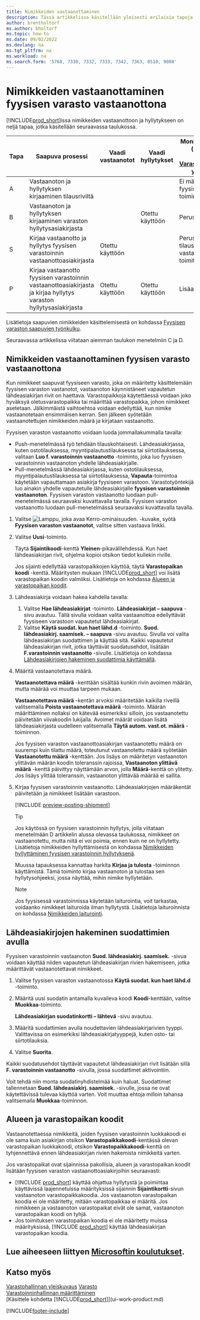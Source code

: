 ```yaml
---
title: Nimikkeiden vastaanottaminen
description: Tässä artikkelissa käsitellään yleisesti erilaisia tapoja vastaanottaa nimikkeitä fyysisessä varastossa fyysisen varaston vastaanottona.
author: brentholtorf
ms.author: bholtorf
ms.topic: how-to
ms.date: 09/02/2022
ms.devlang: na
ms.tgt_pltfrm: na
ms.workload: na
ms.search.form: '5768, 7330, 7332, 7333, 7342, 7363, 8510, 9008'
---
```

# <a name="receive-items-with-warehouse-receipts"></a><a name="receive-items-with-warehouse-receipts"></a>Nimikkeiden vastaanottaminen fyysisen varasto vastaanottona

[!INCLUDE[prod_short](includes/prod_short.md)]issa nimikkeiden vastaanottoon ja hyllytykseen on neljä tapaa, jotka käsitellään seuraavassa taulukossa.

|Tapa|Saapuva prosessi|Vaadi vastaanotot|Vaadi hyllytykset|Monimutkaisuustaso (lisätietoja on kohdassa [Varastoinninhallinnan yleiskatsaus](design-details-warehouse-management.md))|  
|------------|---------------------|--------------|----------------|------------|  
|A|Vastaanoton ja hyllytyksen kirjaaminen tilausriviltä|||Ei määritettyä fyysisen varaston toimintaa.|  
|B|Vastaanoton ja hyllytyksen kirjaaminen varaston hyllytysasiakirjasta||Otettu käyttöön|Perus: tilauksittain.|  
|S|Kirjaa vastaanotto ja hyllytys fyysisen varastoinnin vastaanottoasiakirjasta|Otettu käyttöön||Perus: useiden tilausten konsolidoitu vastaanoton ja toimituksen kirjaus.|  
|P|Kirjaa vastaanotto fyysisen varastoinnin vastaanottoasiakirjasta ja kirjaa hyllytys varaston hyllytysasiakirjasta|Otettu käyttöön|Otettu käyttöön|Lisäasetukset|  

Lisätietoja saapuvien nimikkeiden käsittelemisestä on kohdassa [Fyysisen varaston saapuvien työnkulku](design-details-inbound-warehouse-flow.md).

Seuraavassa artikkelissa viitataan aiemman taulukon menetelmiin C ja D.

## <a name="receive-items-with-a-warehouse-receipt"></a><a name="receive-items-with-a-warehouse-receipt"></a>Nimikkeiden vastaanottaminen fyysisen varasto vastaanottona

Kun nimikkeet saapuvat fyysiseen varasto, joka on määritetty käsittelemään fyysisen varaston vastanotot, vastaanoton käynnistäneet vapautetun lähdeasiakirjan rivit on haettava. Varastopaikkoja käytettäessä voidaan joko hyväksyä oletusvarastopaikka tai määrittää varastopaikka, johon nimikkeet asetetaan. Jälkimmäistä vaihtoehtoa voidaan edellyttää, kun nimike vastaanotetaan ensimmäisen kerran. Sen jälkeen syötetään vastaanotettujen nimikkeiden määrä ja kirjataan vastaanotto.  

Fyysisen varaston vastaanotto voidaan luoda jommallakummalla tavalla:

* Push-menetelmässä työ tehdään tilauskohtaisesti. Lähdeasiakirjassa, kuten ostotilauksessa, myyntipalautustilauksessa tai siirtotilauksessa, valitaan **Luo f. varastoinnin vastaanotto** -toiminto, joka luo fyysisen varastoinnin vastaanoton yhdelle lähdeasiakirjalle.
* Pull-menetelmässä lähdeasiakirjassa, kuten ostotilauksessa, myyntipalautustilauksessa tai siirtotilauksessa, **Vapauta**-toimintoa käytetään vapauttamaan asiakirja fyysiseen varastoon. Varastotyöntekijä luo ainakin yhdelle vapautetulle lähdeasiakirjalle **fyysisen varastoinnin vastaanoton**. Fyysisen varaston vastaanotto luodaan pull-menetelmässä seuraavaksi kuvattavalla tavalla. Fyysisen varaston vastaanotto luodaan pull-menetelmässä seuraavaksi kuvattavalla tavalla.

1. Valitse ![Lamppu, joka avaa Kerro-ominaisuuden.](media/ui-search/search_small.png "Kerro, mitä haluat tehdä") -kuvake, syötä **Fyysisen varaston vastaanotot**, valitse sitten vastaava linkki.  
2. Valitse **Uusi**-toiminto.  

    Täytä **Sijaintikoodi**-kenttä **Yleinen**-pikavälilehdessä. Kun haet lähdeasiakirjan rivit, ohjelma kopioi otsikon tiedot kullekin riville.

    Jos sijainti edellyttää varastopaikkojen käyttöä, täytä **Varastopaikan koodi** -kenttä. Määritysten mukaan [!INCLUDE[prod_short](includes/prod_short.md)] voi lisätä varastopaikan koodin valmiiksi. Lisätietoja on kohdassa [Alueen ja varastopaikan koodit](warehouse-how-receive-items.md#zone-and-bin-codes).  

3. Lähdeasiakirja voidaan hakea kahdella tavalla:

    1. Valitse **Hae lähdeasiakirjat** -toiminto. **Lähdeasiakirjat – saapuva** -sivu avautuu. Tällä sivulla voidaan valita vastaanottoa edellyttävät fyysiseen varastoon vapautetut lähdeasiakirjat.
    2. Valitse **Käytä suodat. kun haet lähd.d** -toiminto. **Suod. lähdeasiakirj. saamisek. – saapuva** -sivu avautuu. Sivulla voi valita lähdeasiakirjan suodattimen ja käyttää sitä. Kaikki vapautetut lähdeasiakirjan rivit, jotka täyttävät suodatusehdot, lisätään **F.varastoinnin vastaanotto** -sivulle. Lisätietoja on kohdassa [Lähdeasiakirjojen hakeminen suodattimia käyttämällä](warehouse-how-receive-items.md#how-to-use-filters-to-get-source-documents).

4. Määritä vastaanotettava määrä.

    **Vastaanotettava määrä** -kenttään sisältää kunkin rivin avoimen määrän, mutta määrää voi muuttaa tarpeen mukaan. 

    **Vastaanotettava määrä** -kentän arvoksi määritetään kaikilla riveillä valitsemalla **Poista vastaanotettava määrä** -toiminto. Määrän määrittäminen nollaksi on kätevää esimerkiksi silloin, jos vastaanotettu päivitetään viivakoodin lukijalla. Avoimet määrät voidaan lisätä lähdeasiakirjasta uudelleen valitsemalla **Täytä autom. vast.ot. määrä** -toiminnon.  

    Jos fyysisen varaston vastaanottoasiakirjan vastaanotettu määrä on suurempi kuin tilattu määrä, toteutunut vastaanotettu määrä syötetään **Vastaanotettu määrä** -kenttään. Jos lisäys on määritetyn vastaanoton ylittävän määrän koodin toleranssin rajoissa, **Vastaanoton ylittävä määrä** -kenttä päivittyy näyttämään arvon, jolla **Määrä**-kenttä on ylitetty. Jos lisäys ylittää toleranssin, vastaanoton ylittävää määrää ei sallita.

5. Kirjaa fyysisen varastoinnin vastaanotto. Lähdeasiakirjojen määräkentät päivitetään ja nimikkeet lisätään varastoon.  

    [!INCLUDE [preview-posting-shipment](includes/preview-posting-shipment.md)]

    > [!TIP]
    > Jos käytössä on fyysisen varastoinnin hyllytys, jolla viitataan menetelmään D artikkelin alussa olevassa taulukossa, nimikkeet on vastaanotettu, mutta niitä ei voi poimia, ennen kuin ne on hyllytetty. Lisätietoja nimikkeiden hyllyttämisestä on kohdassa [Nimikkeiden hyllyttäminen fyysisen varastoinnin hyllytyksenä](warehouse-how-to-put-items-away-with-warehouse-put-aways.md).
    >
    > Muussa tapauksessa kannattaa harkita **Kirjaa ja tulosta** -toiminnon käyttämistä. Tämä toiminto kirjaa vastaanoton ja tulostaa sen hyllytysohjeeksi, jossa näyttää, mihin nimike hyllytetään.

    > [!NOTE]  
    > Jos fyysisessä varastoinnissa käytetään laiturointia, voit tarkastaa, voidaanko nimikkeet laituroida ilman hyllytystä. Lisätietoja laituroinnista on kohdassa [Nimikkeiden laiturointi](warehouse-how-to-cross-dock-items.md).

## <a name="how-to-use-filters-to-get-source-documents"></a><a name="how-to-use-filters-to-get-source-documents"></a>Lähdeasiakirjojen hakeminen suodattimien avulla

Fyysisen varastoinnin vastaanoton **Suod. lähdeasiakirj. saamisek.** -sivua voidaan käyttää niiden vapautetun lähdeasiakirjan rivien hakemiseen, jotka määrittävät vastaanotettavat nimikkeet.

1. Valitse fyysisen varaston vastaanotossa **Käytä suodat. kun haet lähd.d** -toiminto.
2. Määritä uusi suodatin antamalla kuvaileva koodi **Koodi**-kenttään, valitse **Muokkaa**-toiminto.

    **Lähdeasiakirjan suodatinkortti – lähtevä** -sivu avautuu.

3. Määritä suodattimien avulla noudettavien lähdeasiakirjarivien tyyppi. Valittavissa on esimerkiksi lähdeasiakirjatyyppejä, kuten osto- tai siirtotilauksia.
4. Valitse **Suorita**.  

Kaikki suodatusehdot täyttävät vapautetut lähdeasiakirjan rivit lisätään sillä **F. varastoinnin vastaanotto** -sivulla, jossa suodattimet aktivointiin.

Voit tehdä niin monta suodatinyhdistelmää kuin haluat. Suodattimet tallennetaan **Suod. lähdeasiakirj. saamisek.** -sivulle, jossa ne ovat käytettävissä tulevaa käyttöä varten. Voit muuttaa ehtoja milloin tahansa valitsemalla **Muokkaa**-toiminnon.

## <a name="zone-and-bin-codes"></a><a name="zone-and-bin-codes"></a>Alueen ja varastopaikan koodit

Vastaanotettaessa nimikkeitä, joiden fyysisen varastoinnin luokkakoodi ei ole sama kuin asiakirjan otsikon **Varastopaikkakoodi**-kentässä olevan varastopaikan luokkakoodi, otsikon **Varastopaikkakoodi**-kenttä on tyhjennettävä ennen lähdeasiakirjan rivien hakemista nimikkeitä varten.  
<!-- TBD, table with comparison of various options-->

Jos varastopaikat ovat sijainnissa pakollisia, alueen ja varastopaikan koodit lisätään fyysisen varaston vastaanottoasiakirjoihin seuraavasti:

* [!INCLUDE [prod_short](includes/prod_short.md)] käyttää ohjattua hyllytystä ja poimintaa käyttävissä laajennetuissa määrityksissä sijainnin **Sijaintikortti**-sivun vastaanoton varastopaikkakoodia. Jos vastaanoton varastopaikan koodia ei ole määritetty, mitään varastopaikkaa ei määritä. Jos nimikkeen ja vastaanoton varastopaikat eivät ole samat, vastaanoton varastopaikan koodi on tyhjä.
* Jos toimituksen varastopaikan koodia ei ole määritetty muissa määrityksissä, [!INCLUDE [prod_short](includes/prod_short.md)] käyttää lähdeasiakirjan varastopaikan koodia.

## <a name="see-related-microsoft-training"></a><a name="see-related-microsoft-training"></a>Lue aiheeseen liittyen [Microsoftin koulutukset](/training/modules/receive-invoice-dynamics-d365-business-central/index).

## <a name="see-also"></a><a name="see-also"></a>Katso myös

[Varastohallinnan yleiskuvaus](design-details-warehouse-management.md)
[Varasto](inventory-manage-inventory.md)  
[Varastoinninhallinnan määrittäminen](warehouse-setup-warehouse.md)  
[Käsittele kohdetta [!INCLUDE[prod_short](includes/prod_short.md)]](ui-work-product.md)  

[!INCLUDE[footer-include](includes/footer-banner.md)]

